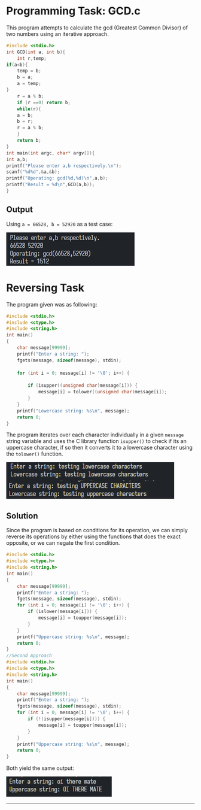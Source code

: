 # Programming Task: GCD.c
This program attempts to calculate the gcd (Greatest Common Divisor) of two numbers using an iterative approach.
```c
#include <stdio.h>
int GCD(int a, int b){
    int r,temp;
if(a<b){
    temp = b;
    b = a;
    a = temp;
}
    r = a % b;
    if (r ==0) return b;
    while(r){
    a = b;
    b = r;
    r = a % b;
    }
    return b;
}
int main(int argc, char* argv[]){
int a,b;
printf("Please enter a,b respectively.\n");
scanf("%d%d",&a,&b);
printf("Operating: gcd(%d,%d)\n",a,b);
printf("Result = %d\n",GCD(a,b));
}
```
## Output
Using `a = 66528, b = 52920` as a test case:

![Pasted image 20240807192004](Assets/Pasted%20image%2020240807192004.png)
# Reversing Task
The program given was as following:
```c
#include <stdio.h>
#include <ctype.h>
#include <string.h>
int main()
{
    char message[99999];
    printf("Enter a string: ");
    fgets(message, sizeof(message), stdin);

    for (int i = 0; message[i] != '\0'; i++) {

        if (isupper((unsigned char)message[i])) {
            message[i] = tolower((unsigned char)message[i]);
        }
    }
    printf("Lowercase string: %s\n", message);
    return 0;
}
```
The program iterates over each character individually in a given `message` string variable and uses the C library function `isupper()` to check if its an uppercase character, if so then it converts it to a lowercase character using the `tolower()` function.

![Pasted image 20240807193645](Assets/Pasted%20image%2020240807193645.png)

## Solution
Since the program is based on conditions for its operation, we can simply reverse its operations by either using the functions that does the exact opposite, or we can negate the first condition.
```c
#include <stdio.h>
#include <ctype.h>
#include <string.h>
int main()
{
    char message[99999];
    printf("Enter a string: ");
    fgets(message, sizeof(message), stdin);
    for (int i = 0; message[i] != '\0'; i++) {
        if (islower(message[i])) {
            message[i] = toupper(message[i]);
        }
    }
    printf("Uppercase string: %s\n", message);
    return 0;
}
//Second Approach
#include <stdio.h>
#include <ctype.h>
#include <string.h>
int main()
{
    char message[99999];
    printf("Enter a string: ");
    fgets(message, sizeof(message), stdin);
    for (int i = 0; message[i] != '\0'; i++) {
        if (!(isupper(message[i]))) {
            message[i] = toupper(message[i]);
        }
    }
    printf("Uppercase string: %s\n", message);
    return 0;
}
```

Both yield the same output: 

![Pasted image 20240807194548](Assets/Pasted%20image%2020240807194548.png)

---
